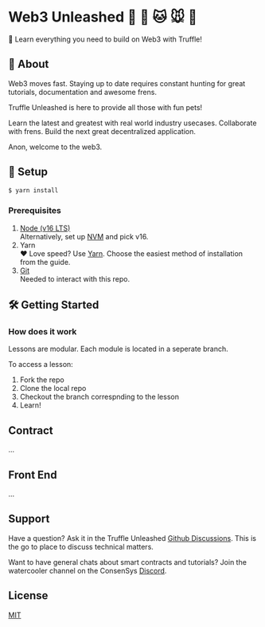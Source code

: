 # Web3 Unleashed 🐰 🐶 🐱 🐭 🐹

🍄 Learn everything you need to build on Web3 with Truffle!

## 🦉 About

Web3 moves fast. Staying up to date requires constant hunting for great tutorials, documentation and awesome frens.

Truffle Unleashed is here to provide all those with fun pets!

Learn the latest and greatest with real world industry usecases. Collaborate with frens. Build the next great decentralized application.

Anon, welcome to the web3.

## 🥽 Setup

```bash
$ yarn install
```

### Prerequisites

1. [Node (v16 LTS)](https://nodejs.org/en/download/)  
Alternatively, set up [NVM](https://github.com/nvm-sh/nvm) and pick v16. 
2. Yarn  
❤️ Love speed? Use [Yarn](https://classic.yarnpkg.com/en/docs/install#mac-stable). Choose the easiest method of installation from the guide.
3. [Git](https://git-scm.com/downloads)  
Needed to interact with this repo.

## 🛠 Getting Started

### How does it work

Lessons are modular. Each module is located in a seperate branch.

To access a lesson:

1. Fork the repo
2. Clone the local repo
3. Checkout the branch correspnding to the lesson
4. Learn!
## Contract

...

## Front End

...
## Support

Have a question? Ask it in the Truffle Unleashed [Github Discussions](). This is the go to place to discuss technical matters.

Want to have general chats about smart contracts and tutorials? Join the watercooler channel on the ConsenSys [Discord](https://discord.com/invite/vbx6jy6XC8).

## License

[MIT](./LICENSE)
